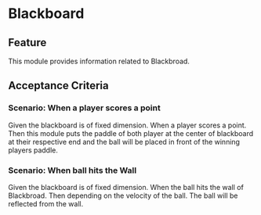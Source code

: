 # Blackboard

## Feature

This module provides information related to Blackbroad.

## Acceptance Criteria

### Scenario: When a player scores a point

Given the blackboard is of fixed dimension.
When a player scores a point.
Then this module puts the paddle of both
player at the center of blackboard at
their respective end and the ball will be
placed in front of the winning players paddle.

### Scenario: When ball hits the Wall

Given the blackboard is of fixed dimension.
When the ball hits the wall of Blackbroad.
Then depending on the velocity of the ball.
The ball will be reflected from the wall.
